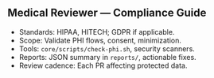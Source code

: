 ## Medical Reviewer — Compliance Guide

- Standards: HIPAA, HITECH; GDPR if applicable.
- Scope: Validate PHI flows, consent, minimization.
- Tools: `core/scripts/check-phi.sh`, security scanners.
- Reports: JSON summary in `reports/`, actionable fixes.
- Review cadence: Each PR affecting protected data.

